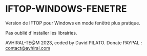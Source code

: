 # IFTOP-WINDOWS-FENETRE

Version de IFTOP pour Windows en mode fenêtré plus pratique.

Pas oublié d'installer les librairies.

AVHIRAL-TE@M 2023, coded by David PILATO. Donate PAYPAL : contact@avhiral.com
